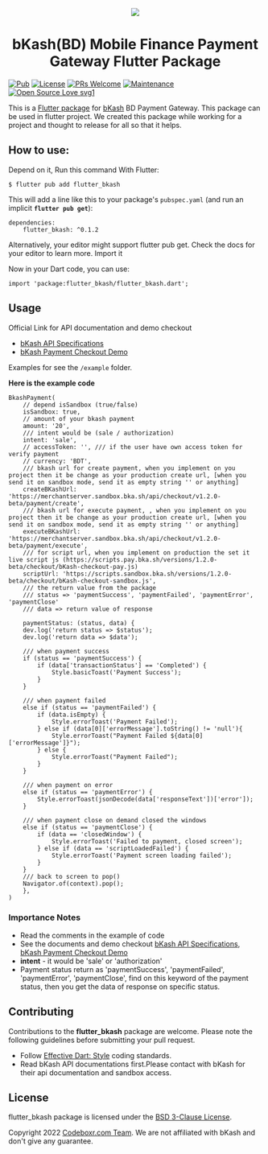 <p align="center" >
  <img src="https://www.bkash.com/sites/all/themes/bkash/logo.png?87980">
</p>

 <h1 align="center">bKash(BD) Mobile Finance Payment Gateway Flutter Package</h1>
<p align="center" >

[//]: # (<img src="#" />)
[//]: # (<img src="#" />)

</p>

[![Pub](https://img.shields.io/pub/v/flutter_bkash.svg)](https://pub.dartlang.org/packages/flutter_bkash)
[![License](https://img.shields.io/badge/License-BSD_3--Clause-blue.svg)](https://opensource.org/licenses/BSD-3-Clause)
[![PRs Welcome](https://img.shields.io/badge/PRs-welcome-brightgreen.svg)]()  [![Maintenance](https://img.shields.io/badge/Maintained%3F-yes-green.svg)]() 
[![Open Source Love svg1](https://badges.frapsoft.com/os/v1/open-source.svg?v=103)](https://github.com/ellerbrock/open-source-badges/)

This is a [Flutter package](https://pub.dartlang.org/packages/flutter_bkash) for [bKash](https://www.bkash.com/) BD Payment Gateway. This package can be used in flutter project. We created this package while working for a project and thought to release for all so that it helps.

## How to use:

Depend on it, Run this command With Flutter:

```
$ flutter pub add flutter_bkash
```

This will add a line like this to your package's `pubspec.yaml` (and run an implicit **`flutter pub get`**):

```
dependencies:
    flutter_bkash: ^0.1.2
```

Alternatively, your editor might support flutter pub get. Check the docs for your editor to learn more.
Import it

Now in your Dart code, you can use:

`
import 'package:flutter_bkash/flutter_bkash.dart';
`

## Usage

Official Link for API documentation and demo checkout
- [bKash API Specifications](https://developer.bka.sh/v1.2.0-beta/reference)
- [bKash Payment Checkout Demo](https://merchantdemo.sandbox.bka.sh/frontend/checkout)

Examples for see the `/example` folder.

**Here is the example code**
```
BkashPayment(  
    // depend isSandbox (true/false)
    isSandbox: true,
    // amount of your bkash payment
    amount: '20',
    /// intent would be (sale / authorization)
    intent: 'sale',
    // accessToken: '', /// if the user have own access token for verify payment
    // currency: 'BDT',
    /// bkash url for create payment, when you implement on you project then it be change as your production create url, [when you send it on sandbox mode, send it as empty string '' or anything]
    createBKashUrl: 'https://merchantserver.sandbox.bka.sh/api/checkout/v1.2.0-beta/payment/create',
    /// bkash url for execute payment, , when you implement on you project then it be change as your production create url, [when you send it on sandbox mode, send it as empty string '' or anything]
    executeBKashUrl: 'https://merchantserver.sandbox.bka.sh/api/checkout/v1.2.0-beta/payment/execute',
    /// for script url, when you implement on production the set it live script js (https://scripts.pay.bka.sh/versions/1.2.0-beta/checkout/bKash-checkout-pay.js)
    scriptUrl: 'https://scripts.sandbox.bka.sh/versions/1.2.0-beta/checkout/bKash-checkout-sandbox.js',
    /// the return value from the package
    /// status => 'paymentSuccess', 'paymentFailed', 'paymentError', 'paymentClose'
    /// data => return value of response
     
    paymentStatus: (status, data) {
    dev.log('return status => $status');  
    dev.log('return data => $data');

    /// when payment success  
    if (status == 'paymentSuccess') {
        if (data['transactionStatus'] == 'Completed') {
            Style.basicToast('Payment Success');  
        }
    }  
      
    /// when payment failed  
    else if (status == 'paymentFailed') {
        if (data.isEmpty) {
            Style.errorToast('Payment Failed');
        } else if (data[0]['errorMessage'].toString() != 'null'){
            Style.errorToast("Payment Failed ${data[0]['errorMessage']}");
        } else {  
            Style.errorToast("Payment Failed");
        }
    }  
      
    /// when payment on error  
    else if (status == 'paymentError') {
        Style.errorToast(jsonDecode(data['responseText'])['error']);
    }  
      
    /// when payment close on demand closed the windows  
    else if (status == 'paymentClose') {
        if (data == 'closedWindow') {
            Style.errorToast('Failed to payment, closed screen');
        } else if (data == 'scriptLoadedFailed') {
            Style.errorToast('Payment screen loading failed');
        }
    }
    /// back to screen to pop()
    Navigator.of(context).pop();
    },
)
```

### Importance Notes
- Read the comments in the example of code
- See the documents and demo checkout [bKash API Specifications](https://developer.bka.sh/v1.2.0-beta/reference), [bKash Payment Checkout Demo](https://merchantdemo.sandbox.bka.sh/frontend/checkout)
- **intent** - it would be 'sale' or 'authorization'
- Payment status return as 'paymentSuccess', 'paymentFailed', 'paymentError', 'paymentClose', find on this keyword of the payment status, then you get the data of response on specific status.


## Contributing

Contributions to the **flutter_bkash** package are welcome. Please note the following guidelines before submitting your pull request.

- Follow [Effective Dart: Style](https://dart.dev/guides/language/effective-dart/style) coding standards.
- Read bKash API documentations first.Please contact with bKash for their api documentation and sandbox access.

## License

flutter_bkash package is licensed under the [BSD 3-Clause License](https://opensource.org/licenses/BSD-3-Clause).

Copyright 2022 [Codeboxr.com Team](https://codeboxr.com/team-codeboxr/). We are not affiliated with bKash and don't give any guarantee.
